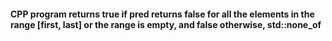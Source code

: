 <h4>CPP program returns true if pred returns false for all the elements in the range [first, last]
or the range is empty, and false otherwise, std::none_of</h4>

